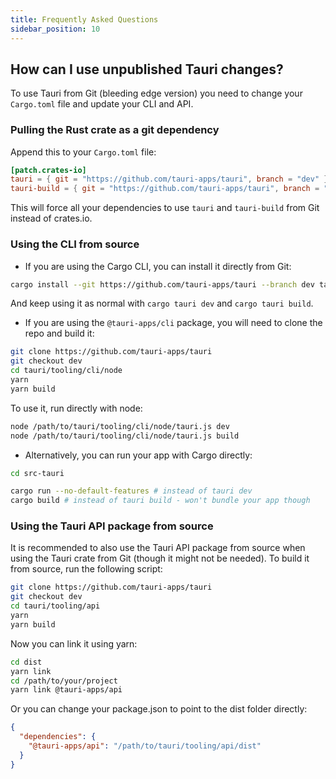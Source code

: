 ```yaml
---
title: Frequently Asked Questions
sidebar_position: 10
---
```


## How can I use unpublished Tauri changes?

To use Tauri from Git (bleeding edge version) you need to change your `Cargo.toml` file and update your CLI and API.

### Pulling the Rust crate as a git dependency

Append this to your `Cargo.toml` file:

```toml
[patch.crates-io]
tauri = { git = "https://github.com/tauri-apps/tauri", branch = "dev" }
tauri-build = { git = "https://github.com/tauri-apps/tauri", branch = "dev" }
```

This will force all your dependencies to use `tauri` and `tauri-build` from Git instead of crates.io.

### Using the CLI from source

- If you are using the Cargo CLI, you can install it directly from Git:

```sh
cargo install --git https://github.com/tauri-apps/tauri --branch dev tauri-cli
```

And keep using it as normal with `cargo tauri dev` and `cargo tauri build`.

- If you are using the `@tauri-apps/cli` package, you will need to clone the repo and build it:

```sh
git clone https://github.com/tauri-apps/tauri
git checkout dev
cd tauri/tooling/cli/node
yarn
yarn build
```

To use it, run directly with node:

```sh
node /path/to/tauri/tooling/cli/node/tauri.js dev
node /path/to/tauri/tooling/cli/node/tauri.js build
```

- Alternatively, you can run your app with Cargo directly:

```sh
cd src-tauri

cargo run --no-default-features # instead of tauri dev
cargo build # instead of tauri build - won't bundle your app though
```

### Using the Tauri API package from source

It is recommended to also use the Tauri API package from source when using the Tauri crate from Git (though it might not be needed).
To build it from source, run the following script:

```sh
git clone https://github.com/tauri-apps/tauri
git checkout dev
cd tauri/tooling/api
yarn
yarn build
```

Now you can link it using yarn:

```sh
cd dist
yarn link
cd /path/to/your/project
yarn link @tauri-apps/api
```

Or you can change your package.json to point to the dist folder directly:

```json
{
  "dependencies": {
    "@tauri-apps/api": "/path/to/tauri/tooling/api/dist"
  }
}
```
